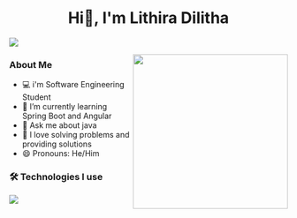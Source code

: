 <h1 align="center">Hi👋, I'm Lithira Dilitha</h1>

![](https://komarev.com/ghpvc/?username=Lithira-Dilitha&style=flat-square&color=7aa2f7)

  <img align="right" src="https://i.giphy.com/media/v1.Y2lkPTc5MGI3NjExcWY2enV6a2RpeWV1Z3JtYW11bjZiZjNzNHVhZTVoZ2ZtcXZrYjVndiZlcD12MV9pbnRlcm5hbF9naWZfYnlfaWQmY3Q9Zw/wLNuW1tCKRiPmDV5Y4/giphy.gif" width="280">
  
### About Me

- 💻 i'm Software Engineering Student
- 🌱 I’m currently learning Spring Boot and Angular
- 💬 Ask me about java
- 🧩 I love solving problems and providing solutions
- 😄 Pronouns: He/Him   
  
### 🛠 Technologies I use

<p><img src="https://skillicons.dev/icons?i=java,html,css,javascript,bootstrap,angular,spring,mysql,git,github"></p>
<!-- [![My Skills](https://skillicons.dev/icons?i=java,html,css,javascript,bootstrap,angular,spring,mysql,git,github&perline=3)](https://skillicons.dev) -->
<!--
**Lithira-Dilitha/Lithira-Dilitha** is a ✨ _special_ ✨ repository because its `README.md` (this file) appears on your GitHub profile.

Here are some ideas to get you started:

- 🔭 I’m currently working on ...
- 🌱 I’m currently learning ...
- 👯 I’m looking to collaborate on ...
- 🤔 I’m looking for help with ...
- 💬 Ask me about ...
- 📫 How to reach me: ...
- 😄 Pronouns: ...
- ⚡ Fun fact: ...
-->
